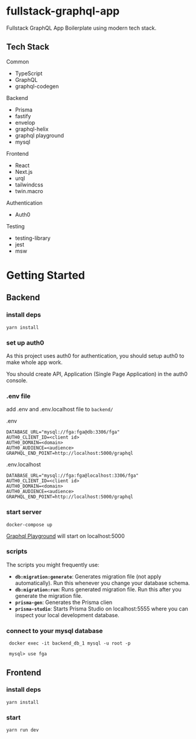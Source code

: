 # fullstack-graphql-app

Fullstack GraphQL App Boilerplate using modern tech stack.

## Tech Stack

Common

- TypeScript
- GraphQL
- graphql-codegen

Backend

- Prisma
- fastify
- envelop
- graphql-helix
- graphql playground
- mysql

Frontend

- React
- Next.js
- urql
- tailwindcss
- twin.macro

Authentication

- Auth0

Testing

- testing-library
- jest
- msw

# Getting Started

## Backend

### install deps

```
yarn install
```

### set up auth0

As this project uses auth0 for authentication, you should setup auth0 to make whole app work.

You should create API, Application (Single Page Application) in the auth0 console.

### .env file

add .env and .env.localhost file to `backend/`

.env

```
DATABASE_URL="mysql://fga:fga@db:3306/fga"
AUTH0_CLIENT_ID=<client id>
AUTH0_DOMAIN=<domain>
AUTH0_AUDIENCE=<audience>
GRAPHQL_END_POINT=http://localhost:5000/graphql
```

.env.localhost

```
DATABASE_URL="mysql://fga:fga@localhost:3306/fga"
AUTH0_CLIENT_ID=<client id>
AUTH0_DOMAIN=<domain>
AUTH0_AUDIENCE=<audience>
GRAPHQL_END_POINT=http://localhost:5000/graphql
```

### start server

```
docker-compose up
```

[Graphql Playground](https://github.com/graphql/graphql-playground) will start on localhost:5000

### scripts

The scripts you might frequently use:

- **`db:migration:generate`**: Generates migration file (not apply automatically). Run this whenever you change your database schema.
- **`db:migration:run`**: Runs generated migration file. Run this after you generate the migration file.
- **`prisma-gen`**: Generates the Prisma clien
- **`prisma-studio`**: Starts Prisma Studio on localhost:5555 where you can inspect your local development database.

### connect to your mysql database

```
 docker exec -it backend_db_1 mysql -u root -p

 mysql> use fga
```

## Frontend

### install deps

```
yarn install
```

### start

```
yarn run dev
```
